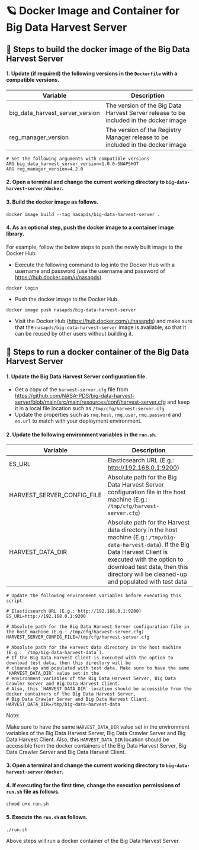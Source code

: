 # 🪐 Docker Image and Container for Big Data Harvest Server

## 🏃 Steps to build the docker image of the Big Data Harvest Server

#### 1. Update (if required) the following versions in the `Dockerfile` with a compatible versions.

| Variable                        | Description |
| ------------------------------- | ------------|
| big_data_harvest_server_version | The version of the Big Data Harvest Server release to be included in the docker image|
| reg_manager_version             | The version of the Registry Manager release to be included in the docker image|

```    
# Set the following arguments with compatible versions
ARG big_data_harvest_server_version=1.0.0-SNAPSHOT
ARG reg_manager_version=4.2.0
```

#### 2. Open a terminal and change the current working directory to `big-data-harvest-server/docker`.

#### 3. Build the docker image as follows.

```
docker image build --tag nasapds/big-data-harvest-server .
```

#### 4. As an optional step, push the docker image to a container image library.

For example, follow the below steps to push the newly built image to the Docker Hub.

* Execute the following command to log into the Docker Hub with a username and password (use the username and password of https://hub.docker.com/u/nasapds).
```
docker login
```
* Push the docker image to the Docker Hub.
```
docker image push nasapds/big-data-harvest-server
```
* Visit the Docker Hub (https://hub.docker.com/u/nasapds) and make sure that the `nasapds/big-data-harvest-server` image is available, so that it can be reused by other users without building it.


## 🏃 Steps to run a docker container of the Big Data Harvest Server

#### 1. Update the Big Data Harvest Server configuration file.

* Get a copy of the `harvest-server.cfg` file from https://github.com/NASA-PDS/big-data-harvest-server/blob/main/src/main/resources/conf/harvest-server.cfg and
keep it in a local file location such as `/tmp/cfg/harvest-server.cfg`.
* Update the properties such as `rmq.host`, `rmq.user`, `rmq.password` and `es.url` to match with your deployment environment.

#### 2. Update the following environment variables in the `run.sh`.

| Variable                   | Description |
| -------------------------- | ----------- |
| ES_URL                     | Elasticsearch URL (E.g.: http://192.168.0.1:9200) |
| HARVEST_SERVER_CONFIG_FILE | Absolute path for the Big Data Harvest Server configuration file in the host machine (E.g.: `/tmp/cfg/harvest-server.cfg`) |
| HARVEST_DATA_DIR           | Absolute path for the Harvest data directory in the host machine (E.g.: `/tmp/big-data-harvest-data`). If the Big Data Harvest Client is executed with the option to download test data, then this directory will be cleaned-up and populated with test data |

```    
# Update the following environment variables before executing this script

# Elasticsearch URL (E.g.: http://192.168.0.1:9200)
ES_URL=http://192.168.0.1:9200

# Absolute path for the Big Data Harvest Server configuration file in the host machine (E.g.: /tmp/cfg/harvest-server.cfg)
HARVEST_SERVER_CONFIG_FILE=/tmp/cfg/harvest-server.cfg

# Absolute path for the Harvest data directory in the host machine (E.g.: `/tmp/big-data-harvest-data`). 
# If the Big Data Harvest Client is executed with the option to download test data, then this directory will be 
# cleaned-up and populated with test data. Make sure to have the same `HARVEST_DATA_DIR` value set in the 
# environment variables of the Big Data Harvest Server, Big Data Crawler Server and Big Data Harvest Client. 
# Also, this `HARVEST_DATA_DIR` location should be accessible from the docker containers of the Big Data Harvest Server, 
# Big Data Crawler Server and Big Data Harvest Client.
HARVEST_DATA_DIR=/tmp/big-data-harvest-data
```

Note:

Make sure to have the same `HARVEST_DATA_DIR` value set in the environment variables of the Big Data Harvest Server,
Big Data Crawler Server and Big Data Harvest Client. Also, this `HARVEST_DATA_DIR` location should be accessible from the
docker containers of the Big Data Harvest Server, Big Data Crawler Server and Big Data Harvest Client.


#### 3. Open a terminal and change the current working directory to `big-data-harvest-server/docker`.

#### 4. If executing for the first time, change the execution permissions of `run.sh` file as follows.

```
chmod u+x run.sh
```

#### 5. Execute the `run.sh` as follows.

```
./run.sh
```

Above steps will run a docker container of the Big Data Harvest Server.
